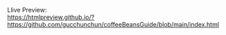 Llive Preview:<br>
<a>https://htmlpreview.github.io/?https://github.com/gucchunchun/coffeeBeansGuide/blob/main/index.html</a>
